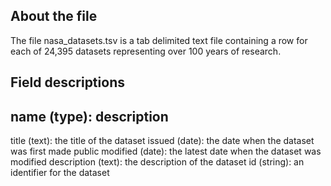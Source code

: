 
## About the file
The file nasa_datasets.tsv is a tab delimited text file containing a row for each of 24,395 datasets representing over 100 years of research. 

## Field descriptions

name (type): description
-----------------------------------------------
title (text): the title of the dataset 
issued (date): the date when the dataset was first made public
modified (date): the latest date when the dataset was modified
description (text): the description of the dataset 
id (string): an identifier for the dataset